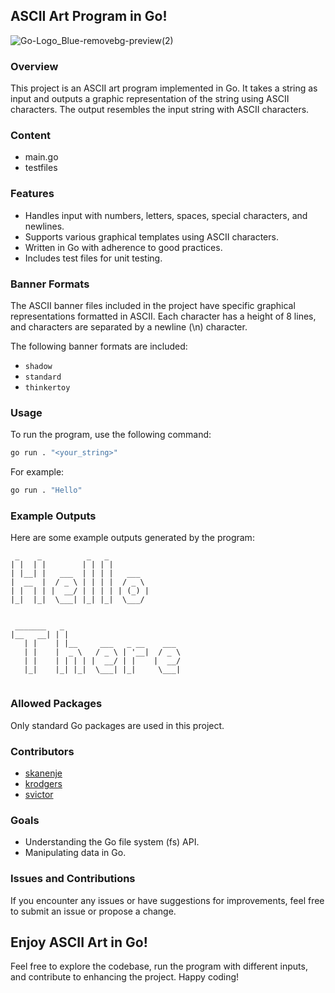 ## ASCII Art Program in Go!
![Go-Logo_Blue-removebg-preview(2)](https://github.com/makebelief/makebelief/assets/166484145/ad53f422-f338-4dd7-9ef1-ab772aa1fbb5)
### Overview

This project is an ASCII art program implemented in Go. It takes a string as input and outputs a graphic representation of the string using ASCII characters. The output resembles the input string with ASCII characters.
### Content
- main.go
- testfiles

### Features

- Handles input with numbers, letters, spaces, special characters, and newlines.
- Supports various graphical templates using ASCII characters.
- Written in Go with adherence to good practices.
- Includes test files for unit testing.

### Banner Formats

The ASCII banner files included in the project have specific graphical representations formatted in ASCII. Each character has a height of 8 lines, and characters are separated by a newline (\n) character.

The following banner formats are included:
- `shadow`
- `standard`
- `thinkertoy`

### Usage

To run the program, use the following command:

```bash
go run . "<your_string>"
```

For example:

```bash
go run . "Hello"
```

### Example Outputs

Here are some example outputs generated by the program:

```
 _    _          _   _          
| |  | |        | | | |         
| |__| |   ___  | | | |   ___   
|  __  |  / _ \ | | | |  / _ \  
| |  | | |  __/ | | | | | (_) | 
|_|  |_|  \___| |_| |_|  \___/  
                                
                                
 _______   _                           
|__   __| | |                          
   | |    | |__     ___   _ __    ___  
   | |    |  _ \   / _ \ | '__|  / _ \ 
   | |    | | | | |  __/ | |    |  __/ 
   |_|    |_| |_|  \___| |_|     \___| 
                                       
```

### Allowed Packages

Only standard Go packages are used in this project.

### Contributors

- [skanenje](https://github.com/skanenje)
- [krodgers](https://github.com/krodgers)
- [svictor](https://github.com/svictor)

### Goals

- Understanding the Go file system (fs) API.
- Manipulating data in Go.

### Issues and Contributions

If you encounter any issues or have suggestions for improvements, feel free to submit an issue or propose a change.

## Enjoy ASCII Art in Go!

Feel free to explore the codebase, run the program with different inputs, and contribute to enhancing the project. Happy coding!
